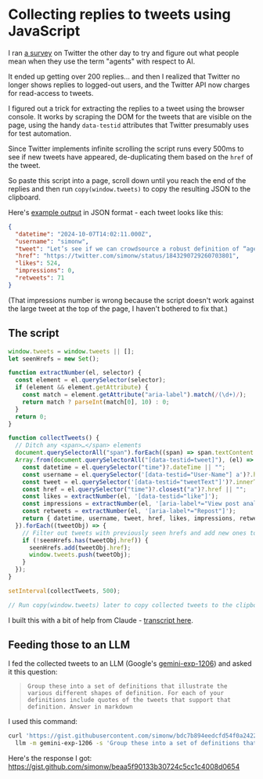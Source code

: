 # Collecting replies to tweets using JavaScript

I ran [a survey](https://twitter.com/simonw/status/1843290729260703801) on Twitter the other day to try and figure out what people mean when they use the term "agents" with respect to AI.

It ended up getting over 200 replies... and then I realized that Twitter no longer shows replies to logged-out users, and the Twitter API now charges for read-access to tweets.

I figured out a trick for extracting the replies to a tweet using the browser console. It works by scraping the DOM for the tweets that are visible on the page, using the handy `data-testid` attributes that Twitter presumably uses for test automation.

Since Twitter implements infinite scrolling the script runs every 500ms to see if new tweets have appeared, de-duplicating them based on the `href` of the tweet.

So paste this script into a page, scroll down until you reach the end of the replies and then run `copy(window.tweets)` to copy the resulting JSON to the clipboard.

Here's [example output](https://gist.github.com/simonw/bdc7b894eedcfd54f0a2422ea8feaa80) in JSON format - each tweet looks like this:

```json
{
  "datetime": "2024-10-07T14:02:11.000Z",
  "username": "simonw",
  "tweet": "Let’s see if we can crowdsource a robust definition of “agent” (with respect to AI and LLMs) that fits in a <=280 character tweet\n\nReply to this with your best attempt, then scroll through the replies and fave the ones that makes sense to you",
  "href": "https://twitter.com/simonw/status/1843290729260703801",
  "likes": 524,
  "impressions": 0,
  "retweets": 71
}
```
(That impressions number is wrong because the script doesn't work against the large tweet at the top of the page, I haven't bothered to fix that.)

## The script

```javascript
window.tweets = window.tweets || [];
let seenHrefs = new Set();

function extractNumber(el, selector) {
  const element = el.querySelector(selector);
  if (element && element.getAttribute) {
    const match = element.getAttribute("aria-label").match(/(\d+)/);
    return match ? parseInt(match[0], 10) : 0;
  }
  return 0;
}

function collectTweets() {
  // Ditch any <span>…</span> elements
  document.querySelectorAll("span").forEach((span) => span.textContent.trim() === "…" && span.remove());
  Array.from(document.querySelectorAll("[data-testid=tweet]"), (el) => {
    const datetime = el.querySelector("time")?.dateTime || "";
    const username = el.querySelector('[data-testid="User-Name"] a')?.href.split("/").slice(-1)[0] || "";
    const tweet = el.querySelector('[data-testid="tweetText"]')?.innerText || "";
    const href = el.querySelector("time")?.closest("a")?.href || "";
    const likes = extractNumber(el, '[data-testid="like"]');
    const impressions = extractNumber(el, '[aria-label*="View post analytics"]');
    const retweets = extractNumber(el, '[aria-label*="Repost"]');
    return { datetime, username, tweet, href, likes, impressions, retweets };
  }).forEach((tweetObj) => {
    // Filter out tweets with previously seen hrefs and add new ones to window.tweets
    if (!seenHrefs.has(tweetObj.href)) {
      seenHrefs.add(tweetObj.href);
      window.tweets.push(tweetObj);
    }
  });
}

setInterval(collectTweets, 500);

// Run copy(window.tweets) later to copy collected tweets to the clipboard
```
I built this with a bit of help from Claude - [transcript here](https://gist.github.com/simonw/49eb5c7128d44151e5851b79cc488baa).

## Feeding those to an LLM

I fed the collected tweets to an LLM (Google's [gemini-exp-1206](https://simonwillison.net/2024/Dec/6/gemini-exp-1206/)) and asked it this question:

> `Group these into a set of definitions that illustrate the various different shapes of definition. For each of your definitions include quotes of the tweets that support that definition. Answer in markdown`

I used this command:

```bash
curl 'https://gist.githubusercontent.com/simonw/bdc7b894eedcfd54f0a2422ea8feaa80/raw/9a76a9a33d16b8c5a8c036e0d92c2cb9bf83267c/tweets.json' | \
  llm -m gemini-exp-1206 -s 'Group these into a set of definitions that illustrate the various different shapes of definition. For each of your definitions include quotes of the tweets that support that definition. Answer in markdown'
```

Here's the response I got: https://gist.github.com/simonw/beaa5f90133b30724c5cc1c4008d0654
